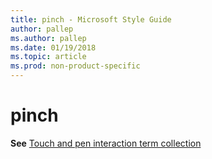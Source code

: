```yaml
---
title: pinch - Microsoft Style Guide
author: pallep
ms.author: pallep
ms.date: 01/19/2018
ms.topic: article
ms.prod: non-product-specific
---
```


# pinch

**See** [Touch and pen interaction term collection](~/a-z-word-list-term-collections/term-collections/touch-pen-interaction-terms.md)
